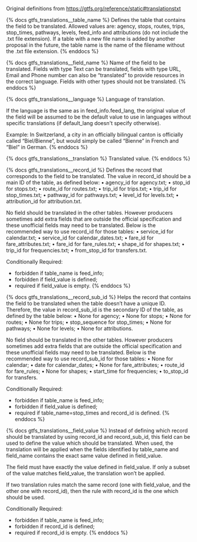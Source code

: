 Original definitions from https://gtfs.org/reference/static#translationstxt

{% docs gtfs_translations__table_name %}
Defines the table that contains the field to be translated. Allowed values are: agency, stops, routes, trips, stop_times, pathways, levels, feed_info and attributions (do not include the .txt file extension). If a table with a new file name is added by another proposal in the future, the table name is the name of the filename without the .txt file extension.
{% enddocs %}

{% docs gtfs_translations__field_name %}
Name of the field to be translated. Fields with type Text can be translated, fields with type URL, Email and Phone number can also be “translated” to provide resources in the correct language. Fields with other types should not be translated.
{% enddocs %}

{% docs gtfs_translations__language %}
Language of translation.

If the language is the same as in feed_info.feed_lang, the original value of the field will be assumed to be the default value to use in languages without specific translations (if default_lang doesn't specify otherwise).

Example: In Switzerland, a city in an officially bilingual canton is officially called “Biel/Bienne”, but would simply be called “Bienne” in French and “Biel” in German.
{% enddocs %}

{% docs gtfs_translations__translation %}
Translated value.
{% enddocs %}

{% docs gtfs_translations__record_id %}
Defines the record that corresponds to the field to be translated. The value in record_id should be a main ID of the table, as defined below:
• agency_id for agency.txt;
• stop_id for stops.txt;
• route_id for routes.txt;
• trip_id for trips.txt;
• trip_id for stop_times.txt;
• pathway_id for pathways.txt;
• level_id for levels.txt;
• attribution_id for attribution.txt.

No field should be translated in the other tables. However producers sometimes add extra fields that are outside the official specification and these unofficial fields may need to be translated. Below is the recommended way to use record_id for those tables:
• service_id for calendar.txt;
• service_id for calendar_dates.txt;
• fare_id for fare_attributes.txt;
• fare_id for fare_rules.txt;
• shape_id for shapes.txt;
• trip_id for frequencies.txt;
• from_stop_id for transfers.txt.

Conditionally Required:
- forbidden if table_name is feed_info;
- forbidden if field_value is defined;
- required if field_value is empty.
{% enddocs %}

{% docs gtfs_translations__record_sub_id %}
Helps the record that contains the field to be translated when the table doesn’t
have a unique ID. Therefore, the value in record_sub_id is the secondary ID of
the table, as defined by the table below:
• None for agency;
• None for stops;
• None for routes;
• None for trips;
• stop_sequence for stop_times;
• None for pathways;
• None for levels;
• None for attributions.

No field should be translated in the other tables. However producers sometimes
add extra fields that are outside the official specification and these unofficial
fields may need to be translated. Below is the recommended way to use
record_sub_id for those tables:
• None for calendar;
• date for calendar_dates;
• None for fare_attributes;
• route_id for fare_rules;
• None for shapes;
• start_time for frequencies;
• to_stop_id for transfers.

Conditionally Required:
- forbidden if table_name is feed_info;
- forbidden if field_value is defined;
- required if table_name=stop_times and record_id is defined.
{% enddocs %}

{% docs gtfs_translations__field_value %}
Instead of defining which record should be translated by using record_id and record_sub_id, this field can be used to define the value which should be translated. When used, the translation will be applied when the fields identified by table_name and field_name contains the exact same value defined in field_value.

The field must have exactly the value defined in field_value. If only a subset of the value matches field_value, the translation won’t be applied.

If two translation rules match the same record (one with field_value, and the other one with record_id), then the rule with record_id is the one which should be used.

Conditionally Required:
- forbidden if table_name is feed_info;
- forbidden if record_id is defined;
- required if record_id is empty.
{% enddocs %}

